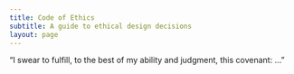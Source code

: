 ```yaml
---
title: Code of Ethics
subtitle: A guide to ethical design decisions
layout: page
---
```


“I swear to fulfill, to the best of my ability and judgment, this covenant: …”
